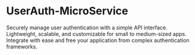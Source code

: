 # UserAuth-MicroService
Securely manage user authentication with a simple API interface. Lightweight, scalable, and customizable for small to medium-sized apps. Integrate with ease and free your application from complex authentication frameworks.
